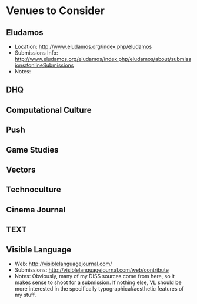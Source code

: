 # Venues to Consider
## Eludamos
 * Location: http://www.eludamos.org/index.php/eludamos
 * Submissions Info: http://www.eludamos.org/eludamos/index.php/eludamos/about/submissions#onlineSubmissions
 * Notes: 
 
## DHQ
 
## Computational Culture

## Push

## Game Studies
 
## Vectors
 
## Technoculture

## Cinema Journal

## TEXT

## Visible Language
 * Web: http://visiblelanguagejournal.com/
 * Submissions: http://visiblelanguagejournal.com/web/contribute
 * Notes: Obviously, many of my DISS sources come from here, so it makes sense to shoot for a submission. If nothing else, VL should be more interested in the specifically typographical/aesthetic features of my stuff.
